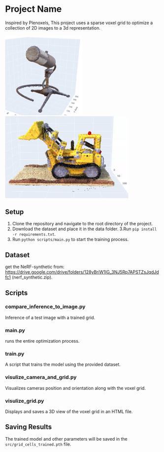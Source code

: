 # Project Name

Inspired by Plenoxels, This project uses a sparse voxel grid to optimize a collection of 2D images to a 3d representation. 

<img src="images/NVIDIA_Share_CPARLP1bdQ.png" width="250"> <img src="images/NVIDIA_Share_nPJ3TuIOQi.png" width="400"> 

## Setup

1. Clone the repository and navigate to the root directory of the project.
2. Download the dataset and place it in the data folder.
3.Run `pip install -r requirements.txt`.
4. Run `python scripts/main.py` to start the training process.

## Dataset
get the NeRF-synthetic from: https://drive.google.com/drive/folders/128yBriW1IG_3NJ5Rp7APSTZsJqdJdfc1 (nerf_synthetic.zip).

## Scripts

### compare_inference_to_image.py
Inference of a test image with a trained grid.

### main.py
 runs the entire optimization process.

### train.py
A script that trains the model using the provided dataset.

### visulize_camera_and_grid.py
Visualizes cameras position and orientation along with the voxel grid.

### visulize_grid.py
Displays and saves a 3D view of the voxel grid in an HTML file.


## Saving Results
The trained model and other parameters will be saved in the `src/grid_cells_trained.pth` file.